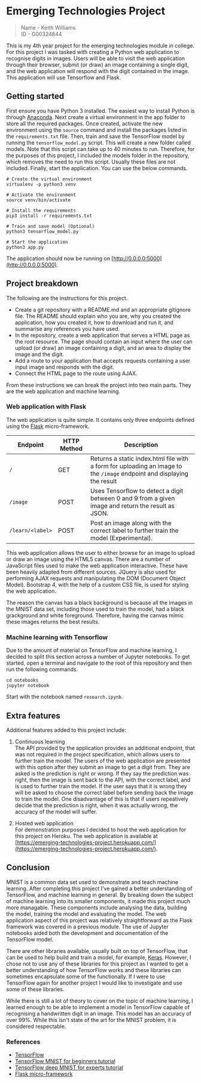 # Emerging Technologies Project
> Name - Keith Williams  
  ID - G00324844

This is my 4th year project for the emerging technologies module in college. For this project I was tasked with creating a Python web application to recognise digits in images. Users will be able to visit the web application through their browser, submit (or draw) an image containing a single digit, and the web application will respond with the digit contained in the image. This application will use Tensorflow and Flask.

## Getting started
First ensure you have Python 3 installed. The easiest way to install Python is through [Anaconda](https://www.anaconda.com/downloads). Next create a virtual environment in the app folder to store all the required packages. Once created, activate the new environment using the `source` command and install the packages listed in the `requirements.txt` file. Then, train and save the TensorFlow model by running the `tensorflow_model.py` script. This will create a new folder called models. Note that this script can take up to 40 minutes to run. Therefore, for the purposes of this project, I included the models folder in the repository, which removes the need to run this script. Usually these files are not included. Finally, start the application. You can use the below commands.

```
# Create the virtual environment
virtualenv -p python3 venv

# Activate the environment
source venv/bin/activate

# Install the requirements
pip3 install -r requirements.txt

# Train and save model (Optional)
python3 tensorflow_model.py

# Start the application
python3 app.py
```

The application should now be running on [http://0.0.0.0:5000](http://0.0.0.0:5000).

## Project breakdown
The following are the instructions for this project.
+ Create a git repository with a README.md and an appropriate gitignore file. The README should explain who you are, why you created the application, how you created it, how to download and run it, and summarise any references you have used.
+ In the repository, create a web application that serves a HTML page as the root resource. The page should contain an input where the user can upload (or draw) an image containing a digit, and an area to display the image and the digit.
+ Add a route to your application that accepts requests containing a user input image and responds with the digit.
+ Connect the HTML page to the route using AJAX.

From these instructions we can break the project into two main parts. They are the web application and machine learning.

### Web application with Flask
The web application is quite simple. It contains only three endpoints defined using the [Flask](http://flask.pocoo.org/) micro-framework.

| Endpoint         | HTTP Method | Description |
|------------------|-------------|-------------|
| `/`              | GET         | Returns a static index.html file with a form for uploading an image to the `/image` endpoint and displaying the result |
| `/image`         | POST        | Uses Tensorflow to detect a digit between 0 and 9 from a given image and return the result as JSON. |
| `/learn/<label>` | POST        | Post an image along with the correct label to further train the model (Experimental). |

This web application allows the user to either browse for an image to upload or draw an image using the HTML5 canvas. There are a number of JavaScript files used to make the web application interactive. These have been heavily adapted from different sources. JQuery is also used for performing AJAX requests and manipulating the DOM (Document Object Model). Bootstrap 4, with the help of a custom CSS file, is used for styling the web application.

The reason the canvas has a black background is because all the images in the MNIST data set, including those used to train the model, had a black grackground and white foreground. Therefore, having the canvas mimic these images returns the best results.

### Machine learning with Tensorflow
Due to the amount of material on TensorFlow and machine learning, I decided to split this section across a number of Jupyter notebooks. To get started, open a terminal and navigate to the root of this repository and then run the following commands.

```
cd notebooks
jupyter notebook
```

Start with the notebook named `research.ipynb`.

## Extra features
Additional features added to this project include:

1. Continuous learning  
The API provided by the application provides an additional endpoint, that was not required in the project specification, which allows users to further train the model. The users of the web application are presented with this option after they submit an image to get a digit from. They are asked is the prediction is right or wrong. If they say the prediction was right, then the image is sent back to the API, with the correct label, and is used to further train the model. If the user says that it is wrong they will be asked to choose the correct label before sending back the image to train the model. One disadvantage of this is that if users repeatively decide that the prediction is right, when it was actually wrong, the accuracy of the model will suffer.

2. Hosted web application  
For demonstration purposes I decided to host the web application for this project on Heroku. The web application is available at [https://emerging-technologies-project.herokuapp.com/](https://emerging-technologies-project.herokuapp.com/).

## Conclusion
MNIST is a common data set used to demonstrate and teach machine learning. After completing this project I've gained a better understanding of TensorFlow, and machine learning in general. By breaking down the subject of machine learning into its smaller components, it made this project much more managable. These components include analysing the data, building the model, training the model and evaluating the model. The web application aspect of this project was relatively straightforward as the Flask framework was covered in a previous module. The use of Jupyter notebooks aided both the development and documentation of the TensorFlow model.

There are other libraries available, usually built on top of TensorFlow, that can be used to help build and train a model, for example, [Keras](https://keras.io/). However, I chose not to use any of these libraries for this project as I wanted to get a better understanding of how TensorFlow works and these libraries can sometimes encapsulate some of the functionally. If I were to use TensorFlow again for another project I would like to investigate and use some of these libraries.

While there is still a lot of theory to cover on the topic of machine learning, I learned enough to be able to implement a model in TensorFlow capable of recognising a handwritten digit in an image. This model has an accuracy of over 99%. While this isn't state of the art for the MNIST problem, it is considered respectable.

### References
+ [TensorFlow](https://www.tensorflow.org/)
+ [TensorFlow MNIST for beginners tutorial](https://www.tensorflow.org/get_started/mnist/beginners)
+ [TensorFlow deep MNIST for experts tutorial](https://www.tensorflow.org/get_started/mnist/pros)
+ [Flask micro-framework](http://flask.pocoo.org/)